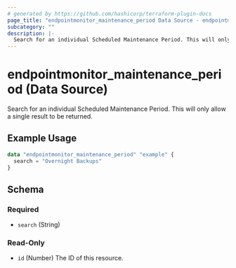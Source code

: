 ```yaml
---
# generated by https://github.com/hashicorp/terraform-plugin-docs
page_title: "endpointmonitor_maintenance_period Data Source - endpointmonitor"
subcategory: ""
description: |-
  Search for an individual Scheduled Maintenance Period. This will only allow a single result to be returned.
---
```


# endpointmonitor_maintenance_period (Data Source)

Search for an individual Scheduled Maintenance Period. This will only allow a single result to be returned.

## Example Usage

```terraform
data "endpointmonitor_maintenance_period" "example" {
  search = "Overnight Backups"
}
```

<!-- schema generated by tfplugindocs -->
## Schema

### Required

- `search` (String)

### Read-Only

- `id` (Number) The ID of this resource.


